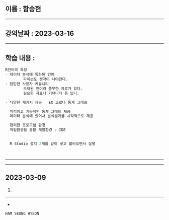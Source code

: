 ## 이름 :  함승현
---
## 강의날짜 : 2023-03-16
---
## 학습 내용 : 

~~~ r
R언어의 특징 
- 데이터 분석에 특화된 언어
        파이썬도 생각이 나야한다.
- 탄탄한 사용자 커뮤니티 
        오래된 언어라 풍부한 자료가 있다.  
        필요한 자료나 커뮤니티 등 있다.

- 다양한 패키지 제공   EX 코로나 통계 그래프

  미적이고 기능적인 통계 그래프 제공 
  데이터 분석에 있어서 분석결과를 시각적으로 제공

  편리한 프로그램 환경
  작업환경을 통합 개발환경 : IDE

  
  R Studio 설치 2개를 같이 넣고 불러오면서 실행




~~~

---





---
## 2023-03-09

1.   
***

-
~~~ html
HAM SEUNG HYEON
~~~


